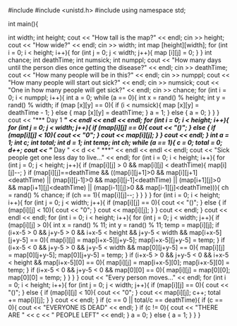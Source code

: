 #include <iostream>
#include <unistd.h>
#include <cstdlib>
using namespace std;

int main(){

int width;
int height;
cout << "How tall is the map?" << endl;
cin >> height;
cout << "How wide?" << endl;
cin >> width;
int map [height][width];
for (int i = 0; i < height; i++){
        for (int j = 0; j < width; j++){
                map [i][j] = 0;
        }
}
int chance;
int deathTime;
int numsick;
int numppl;
cout << "How many days until the person dies once getting the disease?" << endl;
cin >> deathTime;
cout << "How many people will be in this?" << endl;
cin >> numppl;
cout << "How many people will start out sick?" << endl;
cin >> numsick;
cout << "One in how many people will get sick?" << endl;
cin >> chance;
for (int i = 0; i < numppl; i++){
        int a = 0;
        while (a == 0){
                int x = rand() % height;
                int y = rand() % width;
                if (map [x][y] == 0){
                        if (i < numsick){
                                map [x][y] = deathTime - 1;
                        }
                        else {
                                map [x][y] = deathTime;
                        }
                        a = 1;
                }
                else {
                        a = 0;
                }
        }
}
cout << "*** Day 1 ***" << endl << endl << endl;
for (int i = 0; i < height; i++){
        for (int j = 0; j < width; j++){
                if (map[i][j] == 0){
                        cout << "()";
                }
                else {
                        if (map[i][j] < 10){
                                cout << "0";
                        }
                        cout << map[i][j];
                }
        }
        cout << endl;
}
int a = 1;
int c;
int total;
int d = 1;
int temp;
int ch;
while (a == 1){
        c = 0;
        total = 0;
        d++;
        cout << "*** Day " << d << " ***" << endl << endl << endl;
        cout << "Sick people get one less day to live..." << endl;
        for (int i = 0; i < height; i++){
                for (int j = 0; j < height; j++){
                        if (map[i][j] > 0 && map[i][j] < deathTime){
                                map[i][j]--;
                        }
                        if (map[i][j]==deathTime && ((map[i][j+1]>0 && map[i][j+1]<deathTime) || (map[i][j-1]>0 && map[i][j-1]<deathTime) || (map[i+1][j]>0 && map[i+1][j]<deathTime) || (map[i-1][j]>0 && map[i-1][j]<deathTime))){
                                ch = rand() % chance;
                                if (ch == 1){
                                        map[i][j]--;
                                }
                        }
                }
        }
        for (int i = 0; i < height; i++){
                for (int j = 0; j < width; j++){
                        if (map[i][j] == 0){
                                cout << "()";
                        }
                        else {
                                if (map[i][j] < 10){
                                        cout << "0";
                                }
                                cout << map[i][j];
                        }
                }
                cout << endl;
        }
        cout << endl << endl;
        for (int i = 0; i < height; i++){
                for (int j = 0; j < width; j++){
                        if (map[i][j] > 0){
                                int x = rand() % 11;
                                int y = rand() % 11;
                                temp = map[i][j];
                                if (i+x-5 > 0 && j+y-5 > 0 && i+x-5 < height && j+y-5 < width && map[i+x-5][j+y-5] == 0){
                                        map[i][j] = map[i+x-5][j+y-5];
                                        map[i+x-5][j+y-5] = temp;
                                }
                                if (i+x-5 < 0 && j+y-5 > 0 && j+y-5 < width && map[0][j+y-5] == 0){
                                        map[i][j] = map[0][j+y-5];
                                        map[0][j+y-5] = temp;
                                }
                                if (i+x-5 > 0 && j+y-5 < 0 && i+x-5 < height && map[i+x-5][0] == 0){
                                        map[i][j] = map[i+x-5][0];
                                        map[i+x-5][0] = temp;
                                }
                                if (i+x-5 < 0 && j+y-5 < 0 && map[0][0] == 0){
                                        map[i][j] = map[0][0];
                                        map[0][0] = temp;
                                }
                        }
                }
        }
        cout << "Every person moves..." << endl;
        for (int i = 0; i < height; i++){
                for (int j = 0; j < width; j++){
                        if (map[i][j] == 0){
                                cout << "()";
                        }
                        else {
                                if (map[i][j] < 10){
                                        cout << "0";
                                }
                                cout << map[i][j];
                                c++;
                                total += map[i][j];
                        }
                }
                cout << endl;
        }
        if (c == 0 || total/c == deathTime){
                if (c == 0){
                        cout << "EVERYONE IS DEAD" << endl;
                }
                if (c != 0){
                        cout << "THERE ARE " << c << " PEOPLE LEFT" << endl;
                }
                a = 0;
        }
        else {
                a = 1;
        }
}
}

